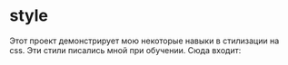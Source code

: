 # style
Этот проект демонстрирует мою некоторые навыки в стилизации на css. Эти стили писались мной при обучении.
Сюда входит: 
